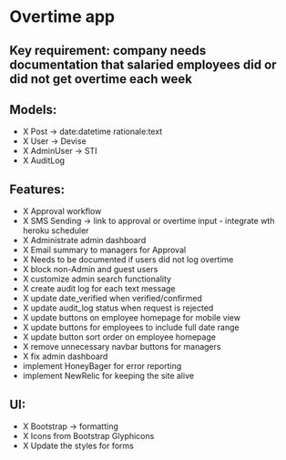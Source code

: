 # Overtime app

## Key requirement: company needs documentation that salaried employees did or did not get overtime each week

## Models:
- X Post -> date:datetime  rationale:text
- X User -> Devise
- X AdminUser -> STI
- X AuditLog

## Features:
- X Approval workflow
- X SMS Sending -> link to approval or overtime input - integrate wth heroku scheduler
- X Administrate admin dashboard
- X Email summary to managers for Approval
- X Needs to be documented if users did not log overtime
- X block non-Admin and guest users
- X customize admin search functionality
- X create audit log for each text message
- X update date_verified when verified/confirmed
- X update audit_log status when request is rejected
- X update buttons on employee homepage for mobile view
- X update buttons for employees to include full date range
- X update button sort order on employee homepage
- X remove unnecessary navbar buttons for managers
- X fix admin dashboard
- implement HoneyBager for error reporting
- implement NewRelic for keeping the site alive

## UI:
- X Bootstrap -> formatting
- X Icons from Bootstrap Glyphicons
- X Update the styles for forms


